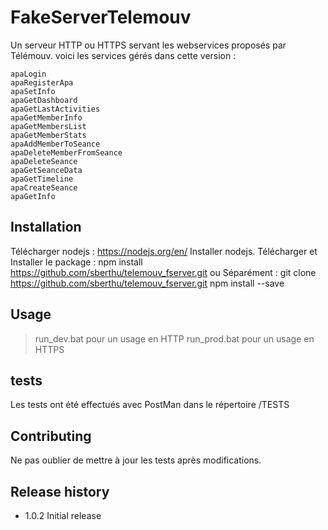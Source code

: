 ﻿ FakeServerTelemouv
====================

Un serveur HTTP ou HTTPS servant les webservices proposés par Télémouv.
voici les services gérés dans cette version :

	apaLogin
    apaRegisterApa
	apaSetInfo
	apaGetDashboard
	apaGetLastActivities
	apaGetMemberInfo
	apaGetMembersList
	apaGetMemberStats
	apaAddMemberToSeance
	apaDeleteMemberFromSeance
	apaDeleteSeance
	apaGetSeanceData
	apaGetTimeline
	apaCreateSeance
	apaGetInfo

## Installation

Télécharger nodejs : https://nodejs.org/en/
Installer nodejs.
Télécharger et Installer le package : npm install https://github.com/sberthu/telemouv_fserver.git
ou 
Séparément : 
git clone https://github.com/sberthu/telemouv_fserver.git
npm install --save


## Usage

>run_dev.bat pour un usage en HTTP
>run_prod.bat pour un usage en HTTPS

## tests

Les tests ont été effectués avec PostMan dans le répertoire /TESTS

## Contributing

Ne pas oublier de mettre à jour les tests après modifications.

## Release history

* 1.0.2 Initial release




